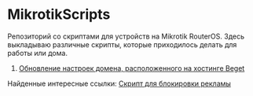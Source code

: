 # MikrotikScripts
Репозиторий со скриптами для устройств на Mikrotik RouterOS. Здесь выкладываю различные скрипты, которые приходилось делать для работы или дома. 

1. [Обновление настроек домена, расположенного на хостинге Beget](BegetDomainDnsChange.md)

Найденные интересные ссылки: 
[Скрипт для блокировки рекламы](https://github.com/tarampampam/mikrotik-hosts-parser)

